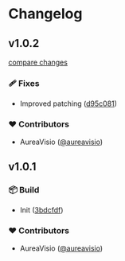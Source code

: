 # Changelog


## v1.0.2

[compare changes](https://github.com/aureavisio/vite-plugin-emscripten/compare/v1.0.1...v1.0.2)

### 🩹 Fixes

- Improved patching ([d95c081](https://github.com/aureavisio/vite-plugin-emscripten/commit/d95c081))

### ❤️ Contributors

- AureaVisio ([@aureavisio](http://github.com/aureavisio))

## v1.0.1


### 📦 Build

- Init ([3bdcfdf](https://github.com/aureavisio/vite-plugin-emscripten/commit/3bdcfdf))

### ❤️ Contributors

- AureaVisio ([@aureavisio](http://github.com/aureavisio))

